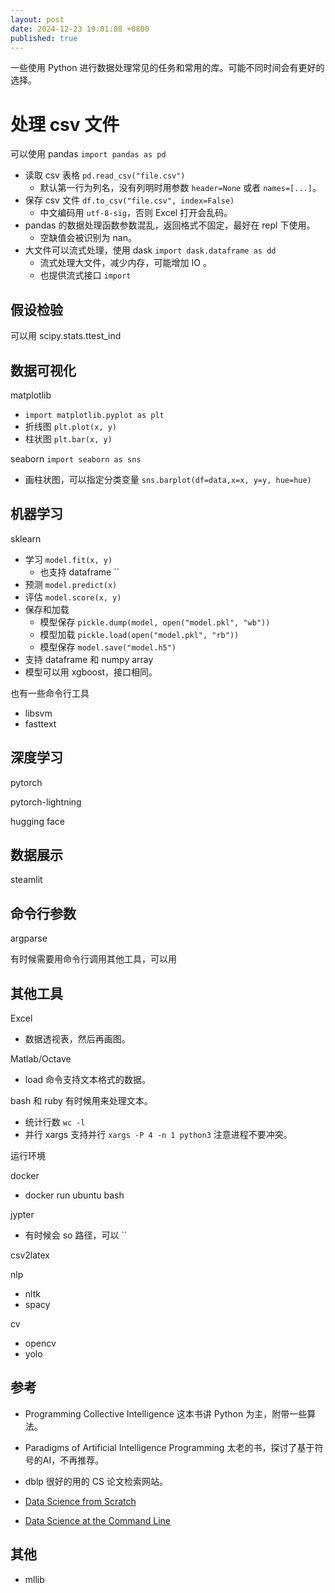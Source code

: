 ```yaml
---
layout: post
date: 2024-12-23 19:01:08 +0800
published: true
---
```



一些使用 Python 进行数据处理常见的任务和常用的库。可能不同时间会有更好的选择。


# 处理 csv 文件


可以使用 pandas `import pandas as pd`
- 读取 csv 表格 `pd.read_csv("file.csv")`
  - 默认第一行为列名，没有列明时用参数 `header=None` 或者 `names=[...]`。   
- 保存 csv 文件 `df.to_csv("file.csv", index=False)`
  - 中文编码用 `utf-8-sig`，否则 Excel 打开会乱码。
- pandas 的数据处理函数参数混乱，返回格式不固定，最好在 repl 下使用。
  - 空缺值会被识别为 nan。
- 大文件可以流式处理，使用 dask `import dask.dataframe as dd`
  - 流式处理大文件，减少内存，可能增加 IO 。
  - 也提供流式接口 `import `

## 假设检验

可以用 scipy.stats.ttest_ind


## 数据可视化


matplotlib
- `import matplotlib.pyplot as plt`
- 折线图 `plt.plot(x, y)`
- 柱状图 `plt.bar(x, y)`

seaborn `import seaborn as sns`
- 画柱状图，可以指定分类变量 `sns.barplot(df=data,x=x, y=y, hue=hue)` 


## 机器学习

sklearn
- 学习 `model.fit(x, y)`
  - 也支持 dataframe ``
- 预测 `model.predict(x)`
- 评估 `model.score(x, y)`
- 保存和加载
  - 模型保存 `pickle.dump(model, open("model.pkl", "wb"))`
  - 模型加载 `pickle.load(open("model.pkl", "rb"))`
  - 模型保存 `model.save("model.h5")`
- 支持 dataframe 和 numpy array 
- 模型可以用 xgboost，接口相同。

也有一些命令行工具
- libsvm
- fasttext

## 深度学习

pytorch

pytorch-lightning

hugging face


## 数据展示

steamlit

## 命令行参数

argparse

有时候需要用命令行调用其他工具，可以用 

## 其他工具

Excel
- 数据透视表，然后再画图。

Matlab/Octave
- load 命令支持文本格式的数据。

bash 和 ruby 有时候用来处理文本。
- 统计行数 `wc -l`
- 并行 xargs 支持并行 `xargs -P 4 -n 1 python3` 注意进程不要冲突。

运行环境

docker
- docker run ubuntu bash


jypter
- 有时候会 so 路径，可以 ``

csv2latex

nlp
- nltk
- spacy

cv
- opencv
- yolo


## 参考

- Programming Collective Intelligence 这本书讲 Python 为主，附带一些算法。
- Paradigms of Artificial Intelligence Programming 太老的书，探讨了基于符号的AI，不再推荐。

- dblp 很好的用的 CS 论文检索网站。


- [Data Science from Scratch](https://github.com/joelgrus/data-science-from-scratch)
- [Data Science at the Command Line](https://github.com/jeroenjanssens/data-science-at-the-command-line)


## 其他

- mllib